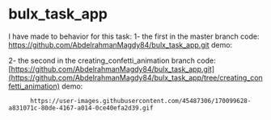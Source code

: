 # bulx_task_app

I have made to behavior for this task:
  1- the first in the master branch
     code: https://github.com/AbdelrahmanMagdy84/bulx_task_app.git
     demo:
     
     
     
  2- the second in the creating_confetti_animation branch 
     code: [https://github.com/AbdelrahmanMagdy84/bulx_task_app.git](https://github.com/AbdelrahmanMagdy84/bulx_task_app/tree/creating_confetti_animation)
     demo:
          
          https://user-images.githubusercontent.com/45487306/170099628-a831071c-80de-4167-a014-0ce40efa2d39.gif
